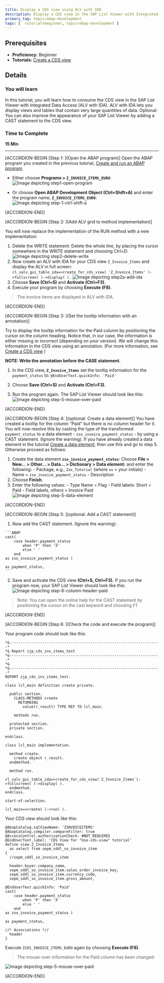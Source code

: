 ```yaml
---
title: Display a CDS view using ALV with IDA
description: Display a CDS view in the SAP List Viewer with Integrated Data Access (IDA)
primary_tag: topic>abap-development
tags: [  tutorial>beginner, topic>abap-development ]
---
```


## Prerequisites  
 - **Proficiency:** Beginner
 - **Tutorials:** [Create a CDS view](https://www.sap.com/developer/tutorials/abap-dev-adt-create-cds-view.html)

## Details
### You will learn  
In this tutorial, you will learn how to consume the CDS view in the SAP List Viewer with Integrated Data Access (ALV with IDA). ALV with IDA lets you display views and tables that contain very large quantities of data.
Optional: You can also improve the appearance of your SAP List Viewer by adding a CAST statement to the CDS view.

### Time to Complete
**15 Min**  

---

[ACCORDION-BEGIN [Step 1: ](Open the ABAP program)]
Open the ABAP program you created in the previous tutorial, [Create and run an ABAP program](https://www.sap.com/developer/tutorials/abap-create-basic-app.html).

 - Either choose **Programs > `Z_INVOICE_ITEMS_EURO`**:
![Image depicting step1-open-program](step1-open-program.png)

 - Or choose **Open ABAP Development Object (Ctrl+Shift+A)** and enter the program name, **`Z_INVOICE_ITEMS_EURO`**:
![Image depicting step-1-ctrl-shift-a](step-1-ctrl-shift-a.png)

[ACCORDION-END]

[ACCORDION-BEGIN [Step 2: ](Add ALV grid to method implementation)]

You will now replace the implementation of the RUN method with a new implementation:

  1.	Delete the WRITE statement: Delete the whole line, by placing the cursor somewhere in the WRITE statement and choosing Ctrl+D:
![Image depicting step2-delete-write](step2-delete-write.png)
  2.  Now create an ALV with IDA for your CDS view `Z_Invoice_Items` and display the ALV in full screen:
`cl_salv_gui_table_ida=>create_for_cds_view( 'Z_Invoice_Items' )->fullscreen( )->display( ).`
![Image depicting step2a-add-ida](step2a-add-ida.png)
  3.	Choose **Save (Ctrl+S)**  and **Activate (Ctrl+F3)**.
  4.	Execute your program by choosing **Execute (F8)**.

> The invoice items are displayed in ALV with IDA.

[ACCORDION-END]

[ACCORDION-BEGIN [Step 3: ](Set the tooltip information with an annotation)]

Try to display the tooltip information for the Paid column by positioning the cursor on the column heading.
Notice that, in our case, the information is either missing or incorrect (depending on your version).
We will change this information in the CDS view using an annotation. (For more information, see [Create a CDS view](https://www.sap.com/developer/tutorials/abap-dev-adt-create-cds-view.html) )

**NOTE: Write the annotation before the CASE statement.**

  1. In the CDS view, **`Z_Invoice_Items`** set the tooltip information for the `payment_status` to:
    `@EndUserText.quickInfo: 'Paid' `

  2. Choose **Save (Ctrl+S)**  and **Activate (Ctrl+F3)**.
  3. Run the program again. The SAP List Viewer should look like this:
  ![Image depicting step-5-mouse-over-paid](step-5-mouse-over-paid.png)

[ACCORDION-END]

[ACCORDION-BEGIN [Step 4: ](optional: Create a data element)]
You have created a tooltip for the column "Paid" but there is no column header for it. You will now resolve this by casting the type of the transformed `payment_status` to a data element - `zso_invoice_payment_status` - by using a CAST statement. (Ignore the warning).
If you have already created a data element in the tutorial [Create a data element](https://www.sap.com/developer/tutorials/abap-dev-adt-create-data-element.html), then use this and go to step 5. Otherwise proceed as follows:

  1. Create the data element **`zso_invoice_payment_status`**: Choose **File > New... > Other... > Data... > Dictionary > Data element:** and enter the following:
    - Package, e.g., `Zxx_Tutorial` (where `xx` = your initials)
    - Name = `zso_invoice_payment_status`
    - Description
  2. Choose **Finish**.
  3. Enter the following values:
    - Type Name = Flag
    - Field labels: Short = Paid
    - Field labels, others = Invoice Paid
![Image depicting step-5-data-element](step-5-data-element.png)

[ACCORDION-END]

[ACCORDION-BEGIN [Step 5: ](optional: Add a CAST statement)]
  1. Now add the CAST statement. (Ignore the warning):

    ```ABAP
    cast(
        case header.payment_status
            when 'P' then 'X'
            else ' '
        end
    as zso_invoice_payment_status )

    as payment_status,
    ```
  2. Save and activate the CDS view **(Ctrl+S, Ctrl+F3).** If you run the program now, your SAP List Viewer should look like this:
  ![Image depicting step-6-column-header-paid](step-6-column-header-paid.png)

> Note: You can open the online help for the CAST statement by positioning the cursor on the cast keyword and choosing F1


[ACCORDION-END]

[ACCORDION-BEGIN [Step 6: ](Check the code and execute the program)]

Your program code should look like this:

```ABAP
*&---------------------------------------------------------------------*
*& Report zjp_cds_inv_items_test
*&---------------------------------------------------------------------*
*&
*&---------------------------------------------------------------------*
REPORT zjp_cds_inv_items_test.

class lcl_main definition create private.

  public section.
    CLASS-METHODS create
      RETURNING
        value(r_result) TYPE REF TO lcl_main.

    methods run.

  protected section.
  private section.

endclass.

class lcl_main implementation.

  method create.
    create object r_result.
  endmethod.

  method run.

cl_salv_gui_table_ida=>create_for_cds_view(`Z_Invoice_Items`)->fullscreen( )->display( ).
  endmethod.
endclass.

start-of-selection.

lcl_main=>create( )->run( ).

```

Your CDS view should look like this:

```ABAP
@AbapCatalog.sqlViewName: 'ZINVOICEITEMS'
@AbapCatalog.compiler.compareFilter: true
@AccessControl.authorizationCheck: #NOT_REQUIRED
@EndUserText.label: 'CDS View for "Use-cds-view" tutorial'
define view Z_Invoice_Items
  as select from sepm_sddl_so_invoice_item
{
  //sepm_sddl_so_invoice_item

  header.buyer.company_name,
  sepm_sddl_so_invoice_item.sales_order_invoice_key,
  sepm_sddl_so_invoice_item.currency_code,
  sepm_sddl_so_invoice_item.gross_amount,

@EndUserText.quickInfo: 'Paid'  
cast(
    case header.payment_status
        when 'P' then 'X'
        else ' '
    end
as zso_invoice_payment_status )

as payment_status,

//* Associations *//
  header
}
```
Execute `ZCDS_INVOICE_ITEMS_EURO` again by choosing **Execute (F8)**.

> The mouse-over information for the Paid column has been changed:

![Image depicting step-5-mouse-over-paid](step-5-mouse-over-paid.png)

[ACCORDION-END]


